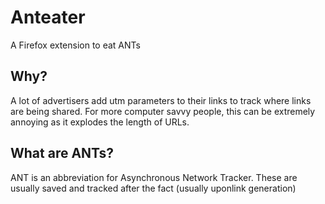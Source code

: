 # Anteater
A Firefox extension to eat ANTs 

## Why?
A lot of advertisers add utm parameters to their links to track where links are being shared. For more computer savvy people, this can be extremely annoying as it explodes the length of URLs.

## What are ANTs?
ANT is an abbreviation for Asynchronous Network Tracker. These are usually saved and tracked after the fact (usually uponlink generation)
